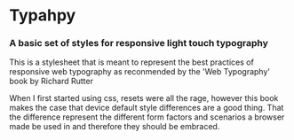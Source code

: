 # Typahpy

### A basic set of styles for responsive light touch typography

This is a stylesheet that is meant to represent the best practices of responsive web typography as reconmended by the  'Web Typography' book by Richard Rutter

When I first started using css, resets were all the rage, however this book makes the case that device default style differences are a good thing. That the difference represent the different form factors and scenarios a browser made be used in and therefore they should be embraced.

